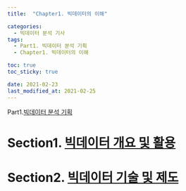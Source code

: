 ```yaml
---
title:  "Chapter1. 빅데이터의 이해"

categories: 
  - 빅데이터 분석 기사
tags: 
  - Part1. 빅데이터 분석 기획
  - Chapter1. 빅데이터의 이해

toc: true
toc_sticky: true

date: 2021-02-23
last_modified_at: 2021-02-25
---
```


Part1.[빅데이터 분석 기획]()

# Section1. [빅데이터 개요 및 활용]()

# Section2. [빅데이터 기술 및 제도]()